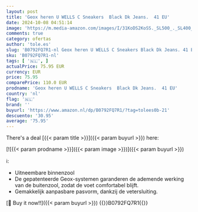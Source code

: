```yaml
---
layout: post
title: 'Geox heren U WELLS C Sneakers  Black Dk Jeans.  41 EU'
date: 2024-10-08 04:51:14
image: 'https://m.media-amazon.com/images/I/31KoDS2KoSS._SL500_._SL400_.jpg'
comments: true
category: ofertas
author: 'tole.es'
slug: 'B0792FQ7R1-nl Geox heren U WELLS C Sneakers Black Dk Jeans. 41 EU'
sku: 'B0792FQ7R1-nl'
tags: [ '🇳🇱', ]
actualPrice: 75.95 EUR
currency: EUR
price: 75.95
comparePrice: 110.0 EUR
prodname: 'Geox heren U WELLS C Sneakers  Black Dk Jeans.  41 EU'
country: 'nl'
flag: '🇳🇱'
brand: ''
buyurl: 'https://www.amazon.nl/dp/B0792FQ7R1/?tag=tolees0b-21'
descuento: '30.95'
average: '75.95'
---
```


There's a deal [{{< param title >}}]({{< param buyurl >}})  here:

[![{{< param prodname >}}]({{< param image >}})]({{< param buyurl >}})

ℹ️:

- Uitneembare binnenzool
- De gepatenteerde Geox-systemen garanderen de ademende werking van de buitenzool, zodat de voet comfortabel blijft.
- Gemakkelijk aanpasbare pasvorm, dankzij de vetersluiting.

[🛒 Buy it now!!]({{< param buyurl >}})
{{<world>}}B0792FQ7R1{{</world>}}
